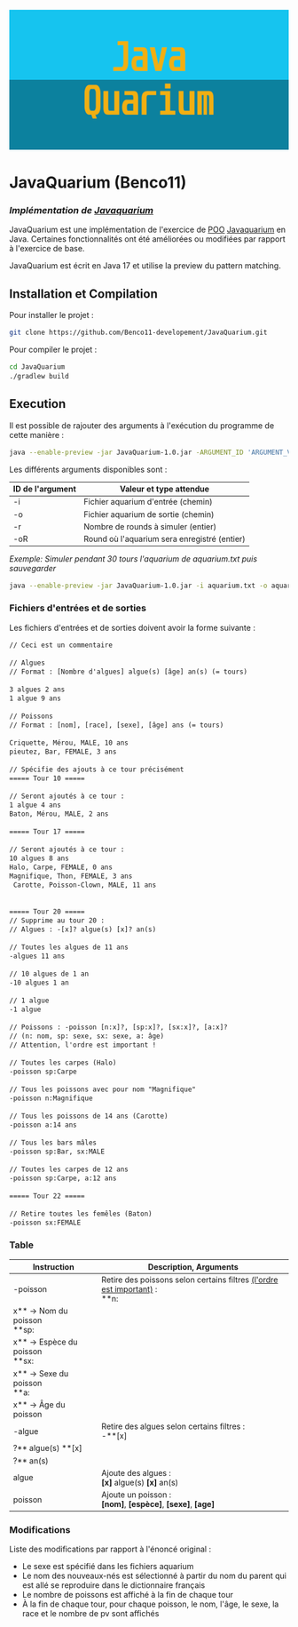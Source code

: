 ![logo](logo/JavaQuarium.png)
# JavaQuarium (Benco11)

### _Implémentation de [Javaquarium](https://zestedesavoir.com/forums/sujet/447/javaquarium/)_

JavaQuarium est une implémentation de l'exercice
de [POO](https://fr.wikipedia.org/wiki/Programmation_orient%C3%A9e_objet) [Javaquarium](https://zestedesavoir.com/forums/sujet/447/javaquarium/)
en Java.
Certaines fonctionnalités ont été améliorées ou modifiées par rapport à l'exercice de base.

JavaQuarium est écrit en Java 17 et utilise la preview du pattern matching.

## Installation et Compilation

Pour installer le projet :

```bash
git clone https://github.com/Benco11-developement/JavaQuarium.git
```

Pour compiler le projet :

```bash
cd JavaQuarium
./gradlew build
```

## Execution

Il est possible de rajouter des arguments à l'exécution du programme de cette manière :

```bash
java --enable-preview -jar JavaQuarium-1.0.jar -ARGUMENT_ID 'ARGUMENT_VALUE'
```

Les différents arguments disponibles sont :

| ID de l'argument | Valeur et type attendue                      |
|------------------|----------------------------------------------|
| -i               | Fichier aquarium d'entrée (chemin)           |
| -o               | Fichier aquarium de sortie (chemin)          |
| -r               | Nombre de rounds à simuler (entier)          |
| -oR              | Round où l'aquarium sera enregistré (entier) |

_Exemple: Simuler pendant 30 tours l'aquarium de aquarium.txt puis sauvegarder_

```bash
java --enable-preview -jar JavaQuarium-1.0.jar -i aquarium.txt -o aquarium.txt -r 30
```

### Fichiers d'entrées et de sorties

Les fichiers d'entrées et de sorties doivent avoir la forme suivante :

```
// Ceci est un commentaire

// Algues
// Format : [Nombre d'algues] algue(s) [âge] an(s) (= tours)

3 algues 2 ans
1 algue 9 ans

// Poissons
// Format : [nom], [race], [sexe], [âge] ans (= tours)

Criquette, Mérou, MALE, 10 ans
pieutez, Bar, FEMALE, 3 ans

// Spécifie des ajouts à ce tour précisément
===== Tour 10 =====

// Seront ajoutés à ce tour :
1 algue 4 ans
Baton, Mérou, MALE, 2 ans

===== Tour 17 =====

// Seront ajoutés à ce tour :
10 algues 8 ans
Halo, Carpe, FEMALE, 0 ans
Magnifique, Thon, FEMALE, 3 ans
 Carotte, Poisson-Clown, MALE, 11 ans


===== Tour 20 =====
// Supprime au tour 20 :
// Algues : -[x]? algue(s) [x]? an(s)

// Toutes les algues de 11 ans
-algues 11 ans

// 10 algues de 1 an
-10 algues 1 an

// 1 algue 
-1 algue

// Poissons : -poisson [n:x]?, [sp:x]?, [sx:x]?, [a:x]? 
// (n: nom, sp: sexe, sx: sexe, a: âge)
// Attention, l'ordre est important ! 

// Toutes les carpes (Halo)
-poisson sp:Carpe

// Tous les poissons avec pour nom "Magnifique"
-poisson n:Magnifique

// Tous les poissons de 14 ans (Carotte)
-poisson a:14 ans

// Tous les bars mâles
-poisson sp:Bar, sx:MALE

// Toutes les carpes de 12 ans
-poisson sp:Carpe, a:12 ans

===== Tour 22 =====

// Retire toutes les femêles (Baton)
-poisson sx:FEMALE
```

### Table

| Instruction                                                       | Description, Arguments                                                                   |
|-------------------------------------------------------------------|------------------------------------------------------------------------------------------|
| -poisson                                                          | Retire des poissons selon certains filtres <ins>(l'ordre est important)</ins> :<br/>**n: |
| x** -> Nom du poisson<br/>**sp:
x** -> Espèce du poisson<br/>**sx: |                                                                                          |
| x** -> Sexe du poisson<br/>**a:                                   |                                                                                          |
| x** -> Âge du poisson                                             |                                                                                          |
| -algue                                                            | Retire des algues selon certains filtres :<br/> -**[x]                                   |
| ?** algue(s) **[x]                                                |                                                                                          |
| ?** an(s)                                                         |                                                                                          |
| algue                                                             | Ajoute des algues :<br/>**[x]** algue(s) **[x]** an(s)                                   |
| poisson                                                           | Ajoute un poisson :<br/>**[nom]**, **[espèce]**, **[sexe]**, **[age]**                   |

### Modifications

Liste des modifications par rapport à l'énoncé original :

- Le sexe est spécifié dans les fichiers aquarium
- Le nom des nouveaux-nés est sélectionné à partir du nom du parent qui est allé se reproduire dans le dictionnaire
  français
- Le nombre de poissons est affiché à la fin de chaque tour
- À la fin de chaque tour, pour chaque poisson, le nom, l'âge, le sexe, la race et le nombre de pv sont affichés
